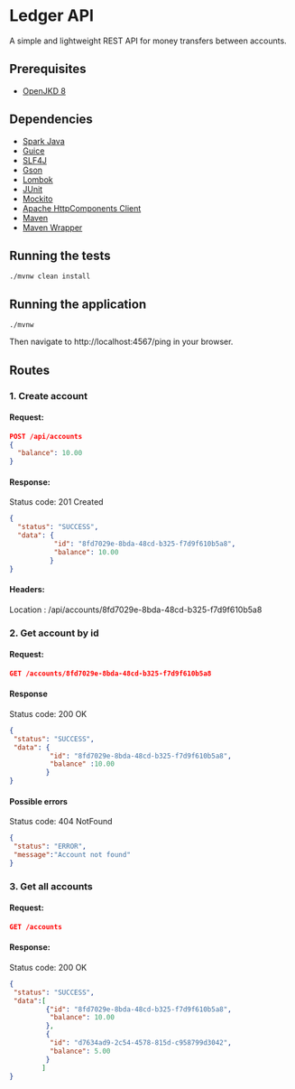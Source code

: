 # Ledger API

A simple and lightweight REST API for money transfers between accounts.

## Prerequisites
* [OpenJKD 8](https://adoptopenjdk.net/)

## Dependencies
* [Spark Java](https://github.com/perwendel/spark)
* [Guice](https://github.com/google/guice)
* [SLF4J](https://github.com/qos-ch/slf4j)
* [Gson](https://github.com/google/gson)
* [Lombok](https://projectlombok.org/)
* [JUnit](https://junit.org/junit4/)
* [Mockito](https://site.mockito.org/)
* [Apache HttpComponents Client](https://github.com/apache/httpcomponents-client)
* [Maven](https://maven.apache.org/)
* [Maven Wrapper](https://github.com/takari/maven-wrapper)

## Running the tests

```./mvnw clean install``` 

## Running the application

```./mvnw```

Then navigate to http://localhost:4567/ping in your browser.

## Routes

### 1. Create account

#### Request:

```json
POST /api/accounts
{
  "balance": 10.00
}
```

#### Response:

Status code: 201 Created

```json
{
  "status": "SUCCESS",
  "data": {
           "id": "8fd7029e-8bda-48cd-b325-f7d9f610b5a8",
           "balance": 10.00
          }
}
```

#### Headers:
Location : /api/accounts/8fd7029e-8bda-48cd-b325-f7d9f610b5a8


### 2. Get account by id

#### Request:

```json
GET /accounts/8fd7029e-8bda-48cd-b325-f7d9f610b5a8
```

#### Response

Status code: 200 OK

```json
{  
 "status": "SUCCESS",
 "data": {
          "id": "8fd7029e-8bda-48cd-b325-f7d9f610b5a8",
          "balance" :10.00
         }
}
```

#### Possible errors

Status code: 404 NotFound

```json
{
 "status": "ERROR", 
 "message":"Account not found"
}
```

### 3. Get all accounts

#### Request:

```json
GET /accounts
```

#### Response:

Status code: 200 OK
```json
{
 "status": "SUCCESS",
 "data":[
         {"id": "8fd7029e-8bda-48cd-b325-f7d9f610b5a8",
          "balance": 10.00
         },
         {
          "id": "d7634ad9-2c54-4578-815d-c958799d3042",
          "balance": 5.00
         }
        ]
}
```

